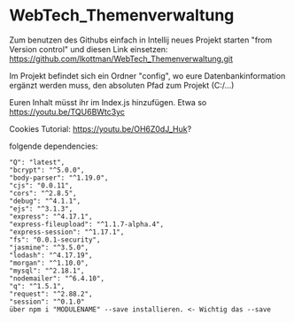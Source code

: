 # WebTech_Themenverwaltung

Zum benutzen des Githubs einfach in Intellij neues Projekt starten "from Version control" und diesen Link einsetzen:
https://github.com/lkottman/WebTech_Themenverwaltung.git

Im Projekt befindet sich ein Ordner "config", wo eure Datenbankinformation ergänzt werden muss, den absoluten Pfad zum Projekt (C:/...)


Euren Inhalt müsst ihr im Index.js hinzufügen. Etwa so
https://youtu.be/TQU6BWtc3yc 

Cookies Tutorial: https://youtu.be/OH6Z0dJ_Huk?

folgende dependencies: 

    "Q": "latest",
    "bcrypt": "^5.0.0",
    "body-parser": "^1.19.0",
    "cjs": "0.0.11",
    "cors": "^2.8.5",
    "debug": "^4.1.1",
    "ejs": "^3.1.3",
    "express": "^4.17.1",
    "express-fileupload": "^1.1.7-alpha.4",
    "express-session": "^1.17.1",
    "fs": "0.0.1-security",
    "jasmine": "^3.5.0",
    "lodash": "^4.17.19",
    "morgan": "^1.10.0",
    "mysql": "^2.18.1",
    "nodemailer": "^6.4.10",
    "q": "^1.5.1",
    "request": "^2.88.2",
    "session": "^0.1.0"
    über npm i "MODULENAME" --save installieren. <- Wichtig das --save
    
